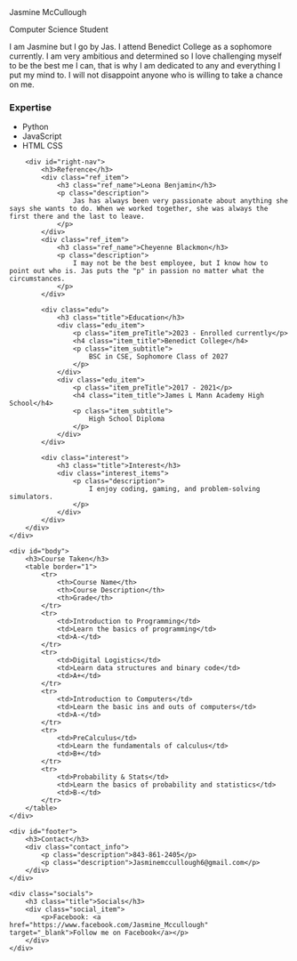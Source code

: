 <!DOCTYPE html>
<html lang="en">
<head>
    <meta charset="UTF-8">
    <meta name="viewport" content="width=device-width, initial-scale=1.0">
    <title>Layout Design</title>
    <link rel="stylesheet" href="resumeStyle.css">
</head>
<body>
    <div id="header">Jasmine McCullough</div>
    <p class="profile_title">Computer Science Student</p>
    <p class="description">
        I am Jasmine but I go by Jas. I attend Benedict College as a sophomore currently. I am very ambitious and determined so I love challenging myself to be the best me I can, that is why I am dedicated to any and everything I put my mind to. I will not disappoint anyone who is willing to take a chance on me.
    </p>
    <div style="clear: both;">
        <div id="left-nav">
            <h3>Expertise</h3>
            <ul class="skills_list description">
                <li>Python</li>
                <li>JavaScript</li>
                <li>HTML CSS</li>
            </ul>
        </div>
        
        <div id="right-nav">
            <h3>Reference</h3>
            <div class="ref_item">
                <h3 class="ref_name">Leona Benjamin</h3>
                <p class="description">
                    Jas has always been very passionate about anything she says she wants to do. When we worked together, she was always the first there and the last to leave.
                </p>
            </div>
            <div class="ref_item">
                <h3 class="ref_name">Cheyenne Blackmon</h3>
                <p class="description">
                    I may not be the best employee, but I know how to point out who is. Jas puts the "p" in passion no matter what the circumstances.
                </p>
            </div>
            
            <div class="edu">
                <h3 class="title">Education</h3>
                <div class="edu_item">
                    <p class="item_preTitle">2023 - Enrolled currently</p>
                    <h4 class="item_title">Benedict College</h4>
                    <p class="item_subtitle">
                        BSC in CSE, Sophomore Class of 2027
                    </p>
                </div>
                <div class="edu_item">
                    <p class="item_preTitle">2017 - 2021</p>
                    <h4 class="item_title">James L Mann Academy High School</h4>
                    <p class="item_subtitle">
                        High School Diploma
                    </p>
                </div>
            </div>
            
            <div class="interest">
                <h3 class="title">Interest</h3>
                <div class="interest_items">
                    <p class="description">
                        I enjoy coding, gaming, and problem-solving simulators.
                    </p>
                </div>
            </div>
        </div>
    </div>
    
    <div id="body">
        <h3>Course Taken</h3>
        <table border="1">
            <tr>
                <th>Course Name</th>
                <th>Course Description</th>
                <th>Grade</th>
            </tr>
            <tr>
                <td>Introduction to Programming</td>
                <td>Learn the basics of programming</td>
                <td>A-</td>
            </tr>
            <tr>
                <td>Digital Logistics</td>
                <td>Learn data structures and binary code</td>
                <td>A+</td>
            </tr>
            <tr>
                <td>Introduction to Computers</td>
                <td>Learn the basic ins and outs of computers</td>
                <td>A-</td>
            </tr>
            <tr>
                <td>PreCalculus</td>
                <td>Learn the fundamentals of calculus</td>
                <td>B+</td>
            </tr>
            <tr>
                <td>Probability & Stats</td>
                <td>Learn the basics of probability and statistics</td>
                <td>B-</td>
            </tr>
        </table>
    </div>

    <div id="footer">
        <h3>Contact</h3>
        <div class="contact_info">
            <p class="description">843-861-2405</p>
            <p class="description">Jasminemccullough6@gmail.com</p>
        </div>
    </div>

    <div class="socials">
        <h3 class="title">Socials</h3>
        <div class="social_item">
            <p>Facebook: <a href="https://www.facebook.com/Jasmine_Mccullough" target="_blank">Follow me on Facebook</a></p>
        </div>
    </div>
</body>
</html>

